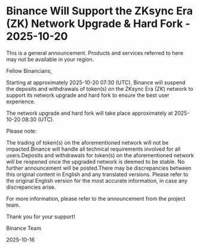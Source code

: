 # Binance Will Support the ZKsync Era (ZK) Network Upgrade & Hard Fork - 2025-10-20

This is a general announcement. Products and services referred to here may not be available in your region.

Fellow Binancians,

Starting at approximately 2025-10-20 07:30 (UTC), Binance will suspend the deposits and withdrawals of token(s) on the ZKsync Era (ZK) network to support its network upgrade and hard fork to ensure the best user experience. 

The network upgrade and hard fork will take place approximately at 2025-10-20 08:30 (UTC).

Please note:

The trading of token(s) on the aforementioned network will not be impacted.Binance will handle all technical requirements involved for all users.Deposits and withdrawals for token(s) on the aforementioned network will be reopened once the upgraded network is deemed to be stable. No further announcement will be posted.There may be discrepancies between this original content in English and any translated versions. Please refer to the original English version for the most accurate information, in case any discrepancies arise. 

For more information, please refer to the announcement from the project team.

Thank you for your support!

Binance Team

2025-10-16